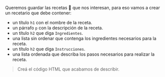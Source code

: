Queremos guardar las recetas :bowl_with_spoon: que nos interesan, para eso vamos a crear un recetario que debe contener:

* un título `h1` con el nombre de la receta.
* un párrafo `p` con la descripción de la receta.
* un título `h2` que diga `Ingredientes`.
* una lista sin ordenar que contenga los ingredientes necesarios para la receta.
* un título `h2` que diga `Instrucciones`.
* una lista ordenada que describa los pasos necesarios para realizar la receta.

> Creá el código HTML que acabamos de describir.